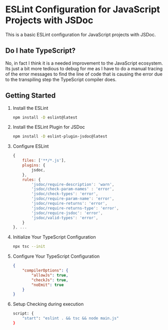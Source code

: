 # ESLint Configuration for JavaScript Projects with JSDoc


This is a basic ESLint configuration for JavaScript projects with JSDoc.


## Do I hate TypeScript?


No, in fact I think it is a needed improvement to the JavaScript ecosystem.
Its just a bit more tedious to debug for me as I have to do a manual tracing of the error messages to find the line of code that is causing the error due to the transpiling step the TypeScript compiler does.


## Getting Started


1. Install the ESLint

    ```bash
    npm install -D eslint@latest
    ```


2. Install the ESLint Plugin for JSDoc

    ```bash
    npm install -D eslint-plugin-jsdoc@latest
    ```


3. Configure ESLint

    ```js
    {
        files: ['**/*.js'],
        plugins: {
            jsdoc,
        },
        rules: {
            'jsdoc/require-description': 'warn',
            'jsdoc/check-param-names' : 'error',
            'jsdoc/check-types': 'error',
            'jsdoc/require-param-name': 'error',
            'jsdoc/require-returns': 'error',
            'jsdoc/require-returns-type': 'error',
            'jsdoc/require-jsdoc': 'error',
            'jsdoc/valid-types': 'error',
        }
    }, ...
    ```


4. Initialize Your TypeScript Configuration

    ```bash
    npx tsc --init
    ```


5. Configure Your TypeScript Configuration

    ```json
    {
        "compilerOptions": {
            "allowJs": true,
            "checkJs": true,
            "noEmit": true
        }
    }
    ```


6. Setup Checking during execution

    ```bash
    script: {
        "start": "eslint . && tsc && node main.js"
    }
    ```
